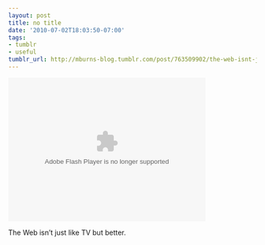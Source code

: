```yaml
---
layout: post
title: no title
date: '2010-07-02T18:03:50-07:00'
tags:
- tumblr
- useful
tumblr_url: http://mburns-blog.tumblr.com/post/763509902/the-web-isnt-just-like-tv-but-better
---
```

<object width="400" height="292"><param name="movie" value="http://video.ted.com/assets/player/swf/EmbedPlayer.swf"></param><param name="allowFullScreen" value="true" /><param name="allowScriptAccess" value="always"/><param name="wmode" value="transparent"></param><param name="bgColor" value="#ffffff"></param> <param name="flashvars" value="vu=http://video.ted.com/talks/dynamic/KevinKelly_2007P-medium.flv&su=http://images.ted.com/images/ted/tedindex/embed-posters/KevinKelly-2007P.embed_thumbnail.jpg&vw=432&vh=240&ap=0&ti=319&introDuration=15330&adDuration=4000&postAdDuration=830&adKeys=talk=kevin_kelly_on_the_next_5_000_days_of_the_web;year=2007;theme=how_the_mind_works;theme=technology_history_and_destiny;theme=bold_predictions_stern_warnings;theme=what_s_next_in_tech;event=EG+2007;&preAdTag=tconf.ted/embed;tile=1;sz=512x288;" /><embed src="http://video.ted.com/assets/player/swf/EmbedPlayer.swf" pluginspace="http://www.macromedia.com/go/getflashplayer" type="application/x-shockwave-flash" wmode="transparent" bgColor="#ffffff" width="400" height="292" allowFullScreen="true" allowScriptAccess="always" flashvars="vu=http://video.ted.com/talks/dynamic/KevinKelly_2007P-medium.flv&su=http://images.ted.com/images/ted/tedindex/embed-posters/KevinKelly-2007P.embed_thumbnail.jpg&vw=432&vh=240&ap=0&ti=319&introDuration=15330&adDuration=4000&postAdDuration=830&adKeys=talk=kevin_kelly_on_the_next_5_000_days_of_the_web;year=2007;theme=how_the_mind_works;theme=technology_history_and_destiny;theme=bold_predictions_stern_warnings;theme=what_s_next_in_tech;event=EG+2007;"></embed></object>

The Web isn&rsquo;t just like TV but better.

